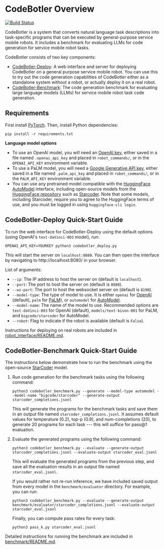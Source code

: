 # CodeBotler Overview

[![Build Status](https://github.com/ut-amrl/robot_commands/actions/workflows/buildTest.yml/badge.svg)](https://github.com/ut-amrl/robot_commands/actions)

CodeBotler is a system that converts natural language task descriptions into
task-specific programs that can be executed by general-purpose service mobile
robots.
It includes a benchmark for evaluating LLMs for code generation for service
mobile robot tasks.

CodeBotler consists of two key components:
* [CodeBotler-Deploy](#codebotler-deploy-quick-start-guide): A web interface and server for deploying CodeBotler on a
  general purpose service mobile robot. You can use this to try out the code
  generation capabilities of CodeBotler either as a standalone system without a
  robot, or actually deploy it on a real robot.
* [CodeBotler-Benchmark](#codebotler-benchmark-quick-start-guide): The code generation benchmark for evaluating large language
  models (LLMs) for service mobile robot task code generation.

## Requirements

First install [PyTorch](https://pytorch.org/get-started/locally/). Then, install Python dependencies:
```shell
pip install -r requirements.txt
```

**Language model options**
* To use an OpenAI model, you will need an [OpenAI key](https://platform.openai.com/account/api-keys), either saved in a file named `.openai_api_key` and placed in `robot_commands/`, or in the `OPENAI_API_KEY` environment variable.
* To use a PaLM model, you will need a [Google Generative API key](https://developers.generativeai.google/tutorials/setup), either saved in a file named `.palm_api_key` and placed in `robot_commands/`, or in the `PALM_API_KEY` environment variable.
* You can use any pretrained model compatible with the [HuggingFace AutoModel](https://huggingface.co/transformers/v3.5.1/model_doc/auto.html#automodelforcausallm) interface, including open-source models from the [HuggingFace repository](https://huggingface.co/models) such as [Starcoder](https://huggingface.co/bigcode/starcoder). Note that some models, including Starcoder, require you to agree to the HuggingFace terms of use, and you must be logged in using `huggingface-cli login`.


## CodeBotler-Deploy Quick-Start Guide

To run the web interface for CodeBotler-Deploy using the default options (using OpenAI's
`text-daVinci-003` model), run:
```shell
OPENAI_API_KEY=YOURKEY python3 codebotler_deploy.py
```
This will start the server on `localhost:8080`. You can then open the interface
by navigating to http://localhost:8080/ in your browser.

List of arguments:
* `--ip`: The IP address to host the server on (default is `localhost`).
* `--port`: The port to host the server on (default is `8080`).
* `--ws-port`: The port to host the websocket server on (default is `8190`).
* `--model-type`: The type of model to use. It is either `openai` for [OpenAI](https://platform.openai.com) (default),
  `palm` for [PaLM](https://developers.generativeai.google/)), or `automodel`
  for
  [AutoModel](https://huggingface.co/transformers/model_doc/auto.html#automodel).
* `--model-name`: The name of the model to use. Recommended options are
  `text-daVinci-003` for OpenAI (default), `models/text-bison-001` for PaLM, and
  `bigcode/starcoder` for AutoModel.
* `--robot`: Flag to indicate if the robot is available (default is `False`).

Instructions for deploying on real robots are included in [robot_interface/README.md](robot_interface/README.md).

## CodeBotler-Benchmark Quick-Start Guide

The instructions below demonstrate how to run the benchmark using the open-source [StarCoder](https://huggingface.co/bigcode/starcoder) model.

1. Run code generation for the benchmark tasks using the following command:
    ```shell
    python3 codebotler_benchmark.py --generate --model-type automodel --model-name "bigcode/starcoder" --generate-output starcoder_completions.jsonl
    ```
    This will generate the programs for the benchmark tasks and save them in
    an output file named `starcoder_completions.jsonl`. It assumes default values
    for temperature (0.2), top-p (0.9), and num-completions (20), to generate 20
    programs for each task --- this will suffice for pass@1 evaluation.
2. Evaluate the generated programs using the following command:
    ```shell
    python3 codebotler_benchmark.py --evaluate --generate-output starcoder_completions.jsonl --evaluate-output starcoder_eval.jsonl
    ```
    This will evaluate the generated programs from the previous step, and save
    all the evaluation results in an output file named `starcoder_eval.jsonl`.


    If you would rather not re-run inference, we have included saved output from every model in the `benchmark/evaluator` directory.
    For example, you can run:

    ```shell
    python3 codebotler_benchmark.py --evaluate --generate-output benchmark/evaluator/starcoder_completions.jsonl --evaluate-output starcoder_eval.jsonl
    ```

    Finally, you can compute pass rates for every task:

    ```shell
    python3 pass_k.py starcoder_eval.jsonl
    ```

Detailed instructions for running the benchmark are included in
[benchmark/README.md](benchmark/README.md).

